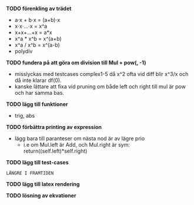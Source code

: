 
**TODO förenkling av trädet**
- a⋅x + b⋅x = (a+b)⋅x
- x⋅x⋅...⋅x = x^a
- x+x+...+x = a*x
- x^a * x^b = x^(a+b)
- x^a / x^b = x^(a-b)
- polydiv

**TODO fundera på att göra om division till Mul + pow(, -1)**
- misslyckas med testcases complex1-5 då x^2 ofta vid diff blir x^3/x och då inte klarar df(0).
- kanske lättare att fixa vid pruning om både left och right till mul är pow och har samma bas.

**TODO lägg till funktioner**
- trig, abs


**TODO förbättra printing av expression**
- lägg bara till paranteser om nästa nod är av lägre prio
    - i.e om Mul.left är Add, och Mul.right är sym: return((self.left)*self.right)

**TODO lägg till test-cases**


```LÄNGRE I FRAMTIDEN```

**TODO lägg till latex rendering**

**TODO lösning av ekvationer**




